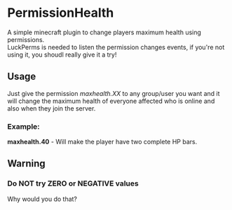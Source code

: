 # PermissionHealth
A simple minecraft plugin to change players maximum health using permissions.
<br>LuckPerms is needed to listen the permission changes events, if you're not using it, you shoudl really give it a try!
## Usage
Just give the permission _maxhealth.XX_ to any group/user you want and it will change the maximum health of everyone affected who is online and also when they join the server.
### Example:
__maxhealth.40__ - Will make the player have two complete HP bars.

## Warning
### Do NOT try ZERO or NEGATIVE values
Why would you do that?
